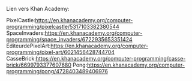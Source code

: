 Lien vers Khan Academy: 

PixelCastle:https://en.khanacademy.org/computer-programming/pixelcastle/5317103382380544
SpaceInvaders:https://en.khanacademy.org/computer-programming/space_invaders/6722935653351424
ÉditeurdePixelArt:https://en.khanacademy.org/computer-programming/pixel-art/6021456428744704
CasseBrick:https://en.khanacademy.org/computer-programming/casse-brick/6699793377607680
Pong:https://en.khanacademy.org/computer-programming/pong/4728403489406976 
